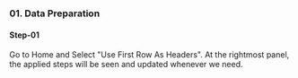 ### 01. Data Preparation
#### Step-01
Go to Home and Select "Use First Row As Headers". At the rightmost panel, the applied steps will be seen and updated whenever we need. 
